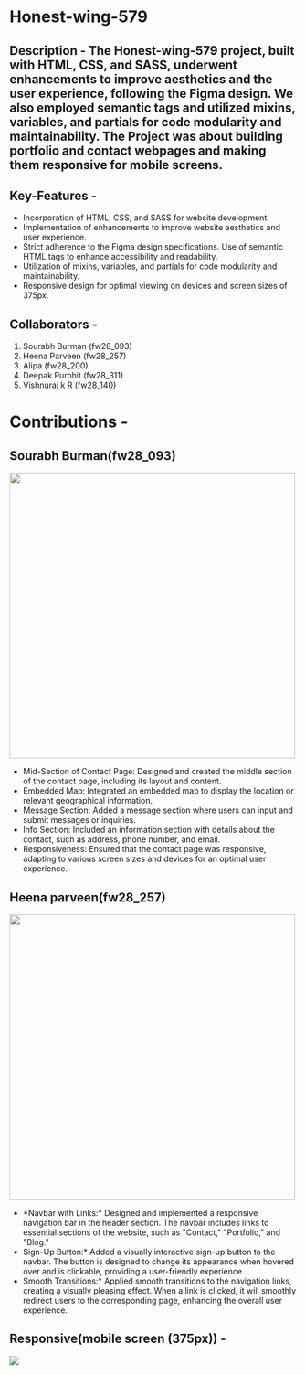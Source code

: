 # Honest-wing-579

## Description - The Honest-wing-579 project, built with HTML, CSS, and SASS, underwent enhancements to improve aesthetics and the user experience, following the Figma design. We also employed semantic tags and utilized mixins, variables, and partials for code modularity and maintainability. The Project was about building portfolio and contact webpages and making them responsive for mobile screens.

## Key-Features -
<ul>
  <li>Incorporation of HTML, CSS, and SASS for website development.</li>
  <li>Implementation of enhancements to improve website aesthetics and user experience.</li>
  <li>Strict adherence to the Figma design specifications.
Use of semantic HTML tags to enhance accessibility and readability.</li>
  <li>Utilization of mixins, variables, and partials for code modularity and maintainability.</li>
  <li>Responsive design for optimal viewing on devices and screen sizes of 375px.</li>
</ul>

## Collaborators - 
<ol>
  <li>Sourabh Burman (fw28_093)</li>
   <li>Heena Parveen (fw28_257)</li>
   <li>Alipa (fw28_200)</li>
   <li>Deepak Purohit (fw28_311)</li>
   <li>Vishnuraj k R (fw28_140)</li>
</ol>

# Contributions -
## Sourabh Burman(fw28_093)
<img style="width:500px;" src="https://github.com/SourabhBurman/honest-wing-579/assets/146980127/ba8a72f3-aef7-48a9-8443-3b5bc0b6c7b2">

<ul>
  <li>Mid-Section of Contact Page: Designed and created the middle section of the contact page, including its layout and content.</li>
  <li>Embedded Map: Integrated an embedded map to display the location or relevant geographical information.
</li>
  <li>Message Section: Added a message section where users can input and submit messages or inquiries.
</li>
  <li>Info Section: Included an information section with details about the contact, such as address, phone number, and email.
</li>
  <li>Responsiveness: Ensured that the contact page was responsive, adapting to various screen sizes and devices for an optimal user experience.
</li>
</ul>

## Heena parveen(fw28_257)
<img style="width:500px;" src="https://github.com/SourabhBurman/honest-wing-579/assets/146980127/90cd9375-ee98-42e2-bf31-d64551a22599">

<ul>
  <li>*Navbar with Links:* Designed and implemented a responsive navigation bar in the header section. The navbar includes links to essential sections of the website, such as "Contact," "Portfolio," and "Blog."
</li>
  <li>Sign-Up Button:* Added a visually interactive sign-up button to the navbar. The button is designed to change its appearance when hovered over and is clickable, providing a user-friendly experience.
</li>
  <li>Smooth Transitions:* Applied smooth transitions to the navigation links, creating a visually pleasing effect. When a link is clicked, it will smoothly redirect users to the corresponding page, enhancing the overall user experience.
</li>
</ul>


## Responsive(mobile screen (375px)) - 
<img src="https://github.com/SourabhBurman/honest-wing-579/assets/146980127/092608ce-6ad8-448a-8366-964dcb26ba4c">
